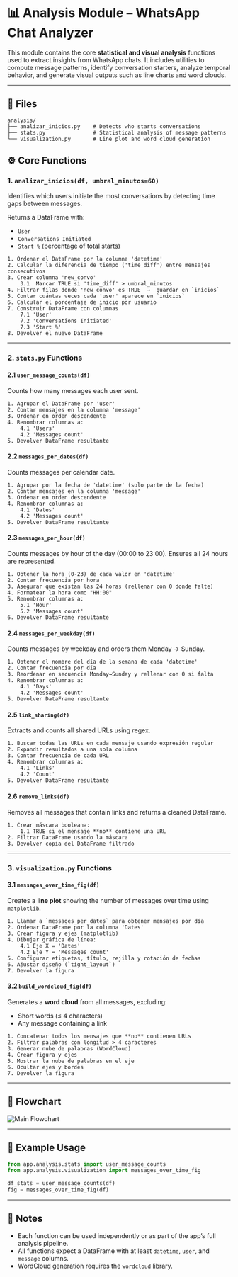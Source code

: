# 📊 Analysis Module – WhatsApp Chat Analyzer

This module contains the core **statistical and visual analysis** functions used to extract insights from WhatsApp chats. It includes utilities to compute message patterns, identify conversation starters, analyze temporal behavior, and generate visual outputs such as line charts and word clouds.

---

## 📂 Files

```text
analysis/
├── analizar_inicios.py    # Detects who starts conversations
├── stats.py               # Statistical analysis of message patterns
└── visualization.py       # Line plot and word cloud generation
```

## ⚙️ Core Functions

### 1. `analizar_inicios(df, umbral_minutos=60)`

Identifies which users initiate the most conversations by detecting time gaps between messages.

Returns a DataFrame with:

* `User`
* `Conversations Initiated`
* `Start %` (percentage of total starts)
```text
1. Ordenar el DataFrame por la columna 'datetime'
2. Calcular la diferencia de tiempo ('time_diff') entre mensajes consecutivos
3. Crear columna 'new_convo'
    3.1  Marcar TRUE si 'time_diff' > umbral_minutos
4. Filtrar filas donde 'new_convo' es TRUE  →  guardar en `inicios`
5. Contar cuántas veces cada 'user' aparece en `inicios`
6. Calcular el porcentaje de inicio por usuario
7. Construir DataFrame con columnas
    7.1 'User'
    7.2 'Conversations Initiated'
    7.3 'Start %'
8. Devolver el nuevo DataFrame
```
---

### 2. `stats.py` Functions

#### 2.1 `user_message_counts(df)`

Counts how many messages each user sent.

```text
1. Agrupar el DataFrame por 'user'
2. Contar mensajes en la columna 'message'
3. Ordenar en orden descendente
4. Renombrar columnas a:
    4.1 'Users'
    4.2 'Messages count'
5. Devolver DataFrame resultante
```

#### 2.2 `messages_per_dates(df)`

Counts messages per calendar date.
```text
1. Agrupar por la fecha de 'datetime' (solo parte de la fecha)
2. Contar mensajes en la columna 'message'
3. Ordenar en orden descendente
4. Renombrar columnas a:
    4.1 'Dates'
    4.2 'Messages count'
5. Devolver DataFrame resultante
```

#### 2.3 `messages_per_hour(df)`

Counts messages by hour of the day (00:00 to 23:00). Ensures all 24 hours are represented.
```text
1. Obtener la hora (0-23) de cada valor en 'datetime'
2. Contar frecuencia por hora
3. Asegurar que existan las 24 horas (rellenar con 0 donde falte)
4. Formatear la hora como "HH:00"
5. Renombrar columnas a:
    5.1 'Hour'
    5.2 'Messages count'
6. Devolver DataFrame resultante
```

#### 2.4 `messages_per_weekday(df)`

Counts messages by weekday and orders them Monday → Sunday.
```text
1. Obtener el nombre del día de la semana de cada 'datetime'
2. Contar frecuencia por día
3. Reordenar en secuencia Monday→Sunday y rellenar con 0 si falta
4. Renombrar columnas a:
    4.1 'Days'
    4.2 'Messages count'
5. Devolver DataFrame resultante
```

#### 2.5 `link_sharing(df)`

Extracts and counts all shared URLs using regex.
```text
1. Buscar todas las URLs en cada mensaje usando expresión regular
2. Expandir resultados a una sola columna
3. Contar frecuencia de cada URL
4. Renombrar columnas a:
    4.1 'Links'
    4.2 'Count'
5. Devolver DataFrame resultante
```
#### 2.6 `remove_links(df)`

Removes all messages that contain links and returns a cleaned DataFrame.
```text
1. Crear máscara booleana:
    1.1 TRUE si el mensaje **no** contiene una URL
2. Filtrar DataFrame usando la máscara
3. Devolver copia del DataFrame filtrado
```

---

### 3. `visualization.py` Functions

#### 3.1 `messages_over_time_fig(df)`

Creates a **line plot** showing the number of messages over time using `matplotlib`.
```text
1. Llamar a `messages_per_dates` para obtener mensajes por día
2. Ordenar DataFrame por la columna 'Dates'
3. Crear figura y ejes (matplotlib)
4. Dibujar gráfica de línea:
    4.1 Eje X = 'Dates'
    4.2 Eje Y = 'Messages count'
5. Configurar etiquetas, título, rejilla y rotación de fechas
6. Ajustar diseño (`tight_layout`)
7. Devolver la figura
```

#### 3.2 `build_wordcloud_fig(df)`

Generates a **word cloud** from all messages, excluding:

* Short words (≤ 4 characters)
* Any message containing a link
```text
1. Concatenar todos los mensajes que **no** contienen URLs
2. Filtrar palabras con longitud > 4 caracteres
3. Generar nube de palabras (WordCloud)
4. Crear figura y ejes
5. Mostrar la nube de palabras en el eje
6. Ocultar ejes y bordes
7. Devolver la figura
```
---
## 🧠 Flowchart
<img src="../../docs/analysis.svg" alt="Main Flowchart" style="max-width:100%; height:auto;">

---
## 🧪 Example Usage

```python
from app.analysis.stats import user_message_counts
from app.analysis.visualization import messages_over_time_fig

df_stats = user_message_counts(df)
fig = messages_over_time_fig(df)
```

---

## 🔎 Notes

* Each function can be used independently or as part of the app’s full analysis pipeline.
* All functions expect a DataFrame with at least `datetime`, `user`, and `message` columns.
* WordCloud generation requires the `wordcloud` library.

